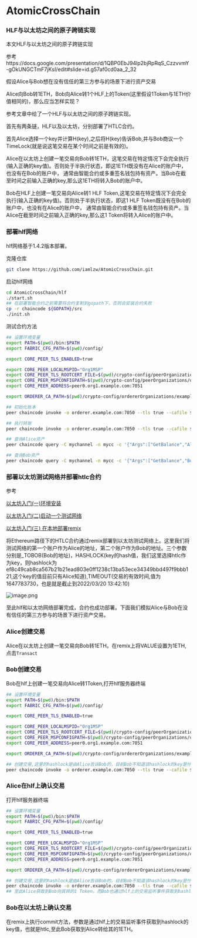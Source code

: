 # AtomicCrossChain
### HLF与以太坊之间的原子跨链实现

本文HLF与以太坊之间的原子跨链实现

参考https://docs.google.com/presentation/d/1QBP0EbJ94lp2bjRpRqS_CzzvvmY-gOkUNGCTmF7jKsI/edit#slide=id.g57af0cd0aa_2_32

假设Alice与Bob想在没有信任的第三方参与的场景下进行资产交易

Alice向Bob转1ETH，Bob向Alice转1个HLF上的Token(这里假设1Token与1ETH价值相同的)，那么应当怎样实现？

参考文章中给了一个HLF与以太坊之间的原子跨链实现。

首先有两条链，HLF以及以太坊，分别部署了HTLC合约。

首先Alice选择一个key并计算H(key),之后将H(key)告诉Bob,并与Bob商议一个TimeLock(就是说这笔交易在某个时间之前是有效的)。

Alice在以太坊上创建一笔交易向Bob转1ETH，这笔交易在特定情况下会完全执行(输入正确的key值)。否则处于半执行状态，即这1ETH既没有在Alice的账户中，也没有在Bob的账户中， 通常由智能合约或多重签名钱包持有资产。当Bob在截至时间之前输入正确的key,那么这1ETH将转入Bob的账户中。

Bob在HLF上创建一笔交易向Alice转1 HLF Token,这笔交易在特定情况下会完全执行(输入正确的key值)。否则处于半执行状态，即这1 HLF Token既没有在Bob的账户中，也没有在Alice的账户中， 通常由智能合约或多重签名钱包持有资产。当Alice在截至时间之前输入正确的key,那么这1 Token将转入Alice的账户中。

### 部署hlf网络

hlf网络基于1.4.2版本部署。

克隆仓库

```sh
git clone https://github.com/iamlzw/AtomicCrossChain.git
```

启动hlf网络

```sh
cd AtomicCrossChain/hlf
./start.sh
## 在部署智能合约之前需要将合约复制到gopath下，否则会安装合约失败
cp -r chaincode ${GOPATH}/src
./init.sh
```

测试合约方法

```sh
## 设置环境变量
export PATH=$(pwd)/bin:$PATH
export FABRIC_CFG_PATH=$(pwd)/config/

export CORE_PEER_TLS_ENABLED=true

export CORE_PEER_LOCALMSPID="Org1MSP"
export CORE_PEER_TLS_ROOTCERT_FILE=$(pwd)/crypto-config/peerOrganizations/org1.example.com/peers/peer0.org1.example.com/tls/ca.crt
export CORE_PEER_MSPCONFIGPATH=$(pwd)/crypto-config/peerOrganizations/org1.example.com/users/Admin@org1.example.com/msp
export CORE_PEER_ADDRESS=peer0.org1.example.com:7051

export ORDERER_CA_PATH=$(pwd)/crypto-config/ordererOrganizations/example.com/orderers/orderer.example.com/msp/tlscacerts/tlsca.example.com-cert.pem

## 初始化账本
peer chaincode invoke -o orderer.example.com:7050 --tls true --cafile ${ORDERER_CA_PATH} -C mychannel -n mycc -c '{"Args":["InitLedger"]}'

## 执行转账
peer chaincode invoke -o orderer.example.com:7050 --tls true --cafile ${ORDERER_CA_PATH} -C mychannel -n mycc -c '{"Args":["transfer","Bob","Alice","50"]}'

## 查询Alice资产
peer chaincode query -C mychannel -n mycc -c '{"Args":["GetBalance","Alice"]}'

## 查询Bob资产
peer chaincode query -C mychannel -n mycc -c '{"Args":["GetBalance","Bob"]}'
```

### 部署以太坊测试网络并部署htlc合约

参考

[以太坊入门(一)环境安装](http://lifegoeson.cn/2022/03/17/以太坊入门(一)环境安装/)

[以太坊入门(二)启动一个测试网络](http://lifegoeson.cn/2022/03/17/以太坊入门(二)启动一个测试网络/)

[以太坊入门(三) 在本地部署remix](http://lifegoeson.cn/2022/03/17/以太坊入门(三)在本地部署remix/)

将Ethereum路径下的HTLC合约通过remix部署到以太坊测试网络上。这里我们将测试网络的第一个账户作为Alice的地址，第二个账户作为Bob的地址。三个参数分别是_TOBOB(Bob的地址)，HASHLOCK(key的hash值，我们这里选择htlc作为key，则hashlock为ef8c49cab8ca567b21b21ead803e0ff1238c13ba53ece34349bbd497f9bbb121,这个key的值目前只有Alice知道),TIMEOUT(交易的有效时间,值为1647783730，也是就是截止到2022/03/20 13:42:10)

![image.png](http://lifegoeson.cn:8888/images/2022/03/19/image.png)

至此hlf和以太坊网络部署完成，合约也成功部署。下面我们模拟Alice与Bob在没有信任的第三方参与的场景下进行资产交易。

### Alice创建交易

Alice在以太坊上创建一笔交易向Bob转1ETH。在remix上将VALUE设置为1ETH,点击`Transact`

### Bob创建交易

Bob在hlf上创建一笔交易向Alice转1Token,打开hlf服务器终端

```sh
## 设置环境变量
export PATH=$(pwd)/bin:$PATH
export FABRIC_CFG_PATH=$(pwd)/config/

export CORE_PEER_TLS_ENABLED=true

export CORE_PEER_LOCALMSPID="Org1MSP"
export CORE_PEER_TLS_ROOTCERT_FILE=$(pwd)/crypto-config/peerOrganizations/org1.example.com/peers/peer0.org1.example.com/tls/ca.crt
export CORE_PEER_MSPCONFIGPATH=$(pwd)/crypto-config/peerOrganizations/org1.example.com/users/Admin@org1.example.com/msp
export CORE_PEER_ADDRESS=peer0.org1.example.com:7051

export ORDERER_CA_PATH=$(pwd)/crypto-config/ordererOrganizations/example.com/orderers/orderer.example.com/msp/tlscacerts/tlsca.example.com-cert.pem

## 创建交易,这里的hashlock是由Alice告诉Bob的，目前Bob不知道该hashlock的key是什么。
peer chaincode invoke -o orderer.example.com:7050 --tls true --cafile ${ORDERER_CA_PATH} -C mychannel -n mycc -c '{"Args":["conditional","htlc111", "Bob","Alice","1", "ef8c49cab8ca567b21b21ead803e0ff1238c13ba53ece34349bbd497f9bbb121", "2022-11-12T11:45:26.371Z"]}'
```

### Alice在hlf上确认交易

打开hlf服务器终端

```sh
## 设置环境变量
export PATH=$(pwd)/bin:$PATH
export FABRIC_CFG_PATH=$(pwd)/config/

export CORE_PEER_TLS_ENABLED=true

export CORE_PEER_LOCALMSPID="Org1MSP"
export CORE_PEER_TLS_ROOTCERT_FILE=$(pwd)/crypto-config/peerOrganizations/org1.example.com/peers/peer0.org1.example.com/tls/ca.crt
export CORE_PEER_MSPCONFIGPATH=$(pwd)/crypto-config/peerOrganizations/org1.example.com/users/Admin@org1.example.com/msp
export CORE_PEER_ADDRESS=peer0.org1.example.com:7051

export ORDERER_CA_PATH=$(pwd)/crypto-config/ordererOrganizations/example.com/orderers/orderer.example.com/msp/tlscacerts/tlsca.example.com-cert.pem

## 创建交易,这里的hashlock是由Alice告诉Bob的，目前Bob不知道该hashlock的key是什么。
peer chaincode invoke -o orderer.example.com:7050 --tls true --cafile ${ORDERER_CA_PATH} -C mychannel -n mycc -c '{"Args":["Commit","htlc111","htlc"]}'
## 至此Alice获取到Bob向其转的1 Token，而Bob也通过hlf上的交易监听事件获取到hashlock的key值
```

### Bob在以太坊上确认交易

在remix上执行commit方法，参数是通过hlf上的交易监听事件获取到hashlock的key值，也就是htlc,至此Bob获取到Alice转给其的1ETH。
